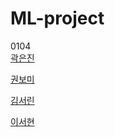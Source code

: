 # ML-project

0104 <br>
 <A href="EDA.ipynb"> 곽은진 </A>
  <P>
 <A href="EDA.ipynb"> 권보미 </A>
  <P>
 <A href="EDA.ipynb"> 김서린 </A>
  <P>
 <A href="EDA.ipynb"> 이서현 </A>
  <P>

